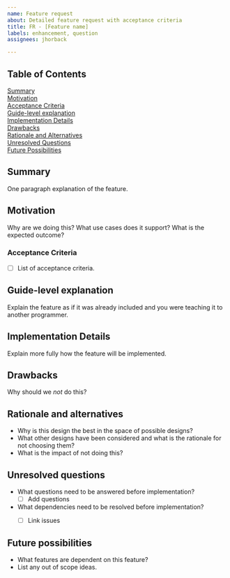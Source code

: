 ```yaml
---
name: Feature request
about: Detailed feature request with acceptance criteria
title: FR - [Feature name]
labels: enhancement, question
assignees: jhorback

---
```


## Table of Contents
[Summary](#summary) \
[Motivation](#motivation) \
[Acceptance Criteria](#acceptance-criteria) \
[Guide-level explanation](#guide-level-explanation) \
[Implementation Details](#implementation-details) \
[Drawbacks](#drawbacks) \
[Rationale and Alternatives](#rationale-and-alternatives) \
[Unresolved Questions](#unresolved-questions) \
[Future Possibilities](#future-possibilities)


## Summary
[summary]: #summary

One paragraph explanation of the feature.


## Motivation
[motivation]: #motivation

Why are we doing this? What use cases does it support? What is the expected outcome?

### Acceptance Criteria
[acceptance-criteria]: #acceptance-criteria
 - [ ] List of acceptance criteria.

## Guide-level explanation
[guide-level-explanation]: #guide-level-explanation

Explain the feature as if it was already included and you were teaching it to another programmer.


## Implementation Details
[implementation-details]: #implementation-details

Explain more fully how the feature will be implemented.


## Drawbacks
[drawbacks]: #drawbacks

Why should we *not* do this?


## Rationale and alternatives
[rationale-and-alternatives]: #rationale-and-alternatives

- Why is this design the best in the space of possible designs?
- What other designs have been considered and what is the rationale for not choosing them?
- What is the impact of not doing this?


## Unresolved questions
[unresolved-questions]: #unresolved-questions

- What questions need to be answered before implementation?
  - [ ] Add questions
- What dependencies need to be resolved before implementation?
  - [ ] Link issues


## Future possibilities
[future-possibilities]: #future-possibilities

- What features are dependent on this feature?
- List any out of scope ideas.
